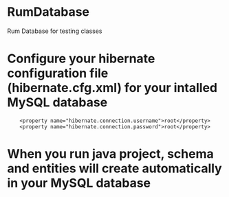 # RumDatabase
Rum Database for testing classes

# Configure your hibernate configuration file (hibernate.cfg.xml) for your intalled MySQL database
        <property name="hibernate.connection.username">root</property>
        <property name="hibernate.connection.password">root</property>
        
# When you run java project, schema and entities will create automatically in your MySQL database
